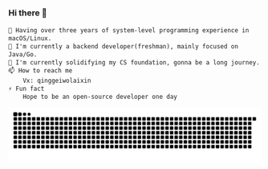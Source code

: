 ### Hi there 👋

<!--
**Smartxiaowang/Smartxiaowang** is a ✨ _special_ ✨ repository because its `README.md` (this file) appears on your GitHub profile.

Here are some ideas to get you started:

- 🔭 I’m currently working on ...
- 🌱 I’m currently learning ...
- 👯 I’m looking to collaborate on ...
- 🤔 I’m looking for help with ...
- 💬 Ask me about ...
- 📫 How to reach me: ...
- 😄 Pronouns: ...
- ⚡ Fun fact: ...
-->

    🧳 Having over three years of system-level programming experience in macOS/Linux.
    🔭 I'm currently a backend developer(freshman), mainly focused on Java/Go.
    🌱 I'm currently solidifying my CS foundation, gonna be a long journey.
    📫 How to reach me
        Vx: qinggeiwolaixin
    ⚡ Fun fact
        Hope to be an open-source developer one day

![](https://raw.githubusercontent.com/Smartxiaowang/Smartxiaowang/main/assets/github-contribution-grid-snake.svg)
